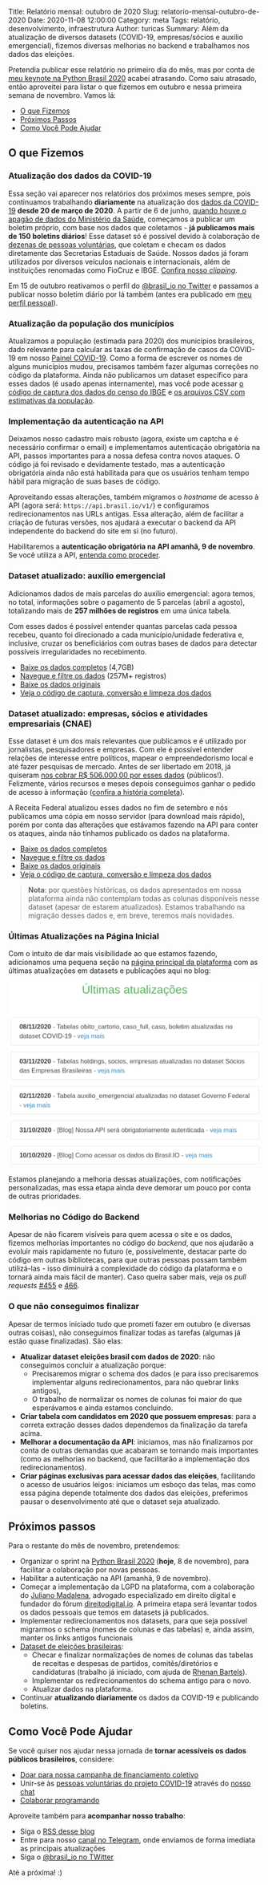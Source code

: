 Title: Relatório mensal: outubro de 2020
Slug: relatorio-mensal-outubro-de-2020
Date: 2020-11-08 12:00:00
Category: meta
Tags: relatório, desenvolvimento, infraestrutura
Author: turicas
Summary: Além da atualização de diversos datasets (COVID-19, empresas/sócios e auxílio emergencial), fizemos diversas melhorias no backend e trabalhamos nos dados das eleições.

Pretendia publicar esse relatório no primeiro dia do mês, mas por conta de
[meu keynote na Python Brasil 2020][keynote-pybr2020] acabei atrasando. Como
saiu atrasado, então aproveitei para listar o que fizemos em outubro e nessa
primeira semana de novembro. Vamos lá:

- [O que Fizemos](#o-que-fizemos)
- [Próximos Passos](#proximos-passos)
- [Como Você Pode Ajudar](#como-voce-pode-ajudar)

## O que Fizemos

### Atualização dos dados da COVID-19

Essa seção vai aparecer nos relatórios dos próximos meses sempre, pois
continuamos trabalhando **diariamente** na atualização dos [dados da
COVID-19][brasil-io-covid19] **desde 20 de março de 2020**. A partir de 6 de
junho, [quando houve o apagão de dados do Ministério da
Saúde][apagao-minsaude], começamos a publicar um boletim próprio, com base nos
dados que coletamos - **já publicamos mais de 150 boletins diários**! Esse
dataset só é possível devido à colaboração de [dezenas de pessoas
voluntárias][brasil-io-covid19-voluntarios], que coletam e checam os dados
diretamente das Secretarias Estaduais de Saúde. Nossos dados já foram utilizados por diversos veículos nacionais e
internacionais, além de instituições renomadas como FioCruz e IBGE. [Confira
nosso
_clipping_](https://github.com/turicas/covid19-br/blob/master/clipping.md).

Em 15 de outubro reativamos o perfil do [@brasil_io no
Twitter][twitter-brasil-io] e passamos a publicar nosso boletim diário por lá
também (antes era publicado em [meu perfil pessoal][twitter-turicas]).

### Atualização da população dos municípios

Atualizamos a população (estimada para 2020) dos municípios brasileiros, dado
relevante para calcular as taxas de confirmação de casos da COVID-19 em nosso
[Painel COVID-19][brasil-io-covid19]. Como a forma de escrever os nomes de
alguns municípios mudou, precisamos também fazer algumas correções no código da
plataforma. Ainda não publicamos um dataset específico para esses dados (é
usado apenas internamente), mas você pode acessar [o código de captura dos
dados do censo do IBGE][censo-ibge] e [os arquivos CSV com estimativas da
população][censo-ibge-dados].

### Implementação da autenticação na API

Deixamos nosso cadastro mais robusto (agora, existe um captcha e é necessário
confirmar o email) e implementamos autenticação obrigatória na API, passos
importantes para a nossa defesa contra novos ataques. O código já foi revisado
e devidamente testado, mas a autenticação obrigatória ainda não está habilitada
para que os usuários tenham tempo hábil para migração de suas bases de código.

Aproveitando essas alterações, também migramos o _hostname_ de acesso à API
(agora será: `https://api.brasil.io/v1/`) e configuramos redirecionamentos nas
URLs antigas. Essa alteração, além de facilitar a criação de futuras versões,
nos ajudará a executar o backend da API independente do backend do site em si
(no futuro).

Habilitaremos a **autenticação obrigatória na API amanhã, 9 de novembro**. Se
você utiliza a API, [entenda como proceder][blog-api-autenticada].

### Dataset atualizado: auxílio emergencial

Adicionamos dados de mais parcelas do auxílio emergencial: agora temos, no
total, informações sobre o pagamento de 5 parcelas (abril a agosto),
totalizando mais de **257 milhões de registros** em uma única tabela.

Com esses dados é possível entender quantas parcelas cada pessoa recebeu,
quanto foi direcionado a cada município/unidade federativa e, inclusive, cruzar
os beneficiários com outras bases de dados para detectar possíveis
irregularidades no recebimento.

- [Baixe os dados completos](https://brasil.io/dataset/govbr/files/) (4,7GB)
- [Navegue e filtre os
  dados](https://brasil.io/dataset/govbr/auxilio_emergencial/) (257M+
  registros)
- [Baixe os dados originais](https://data.brasil.io/mirror/govbr/_meta/list.html)
- [Veja o código de captura, conversão e limpeza dos
  dados](https://github.com/turicas/transparencia-gov-br)

### Dataset atualizado: empresas, sócios e atividades empresariais (CNAE)

Esse dataset é um dos mais relevantes que publicamos e é utilizado por
jornalistas, pesquisadores e empresas. Com ele é possível entender relações de
interesse entre políticos, mapear o empreendedorismo local e até fazer
pesquisas de mercado. Antes de ser libertado em 2018, já quiseram [nos cobrar
R$ 506.000,00 por esses dados][tweet-socios-brasil] (públicos!). Felizmente,
vários recursos e meses depois conseguimos ganhar o pedido de acesso à
informação ([confira a história completa][historia-socios-brasil]).

A Receita Federal atualizou esses dados no fim de setembro e nós publicamos uma
cópia em nosso servidor (para download mais rápido), porém por conta das
alterações que estávamos fazendo na API para conter os ataques, ainda não
tínhamos publicado os dados na plataforma.

- [Baixe os dados completos](https://brasil.io/dataset/socios-brasil/files/)
- [Navegue e filtre os dados](https://brasil.io/dataset/socios-brasil/empresas/)
- [Baixe os dados originais](https://data.brasil.io/mirror/socios-brasil/_meta/list.html)
- [Veja o código de captura, conversão e limpeza dos
  dados](https://github.com/turicas/socios-brasil)

> **Nota**: por questões históricas, os dados apresentados em nossa plataforma
> ainda não contemplam todas as colunas disponíveis nesse dataset (apesar de
> estarem atualizados). Estamos trabalhando na migração desses dados e, em
> breve, teremos mais novidades.

### Últimas Atualizações na Página Inicial

Com o intuito de dar mais visibilidade ao que estamos fazendo, adicionamos uma
pequena seção na [página principal da plataforma][brasil-io-home] com as
últimas atualizações em datasets e publicações aqui no blog:

![Últimas Atualizações na Página Inicial](/images/2020-11-08-ultimas-atualizacoes.png)

Estamos planejando a melhoria dessas atualizações, com notificações
personalizadas, mas essa etapa ainda deve demorar um pouco por conta de outras
prioridades.

### Melhorias no Código do Backend

Apesar de não ficarem visíveis para quem acessa o site e os dados, fizemos
melhorias importantes no código do _backend_, que nos ajudarão a evoluir mais
rapidamente no futuro (e, possivelmente, destacar parte do código em outras
bibliotecas, para que outras pessoas possam também utilizá-las - isso diminuirá
a complexidade do código da plataforma e o tornará ainda mais fácil de manter).
Caso queira saber mais, veja os _pull requests_ [#455][pr-455] e [466][pr-466].

### O que não conseguimos finalizar

Apesar de termos iniciado tudo que prometi fazer em outubro (e diversas outras
coisas), não conseguimos finalizar todas as tarefas (algumas já estão quase
finalizadas). São elas:

- **Atualizar dataset eleições brasil com dados de 2020**: não conseguimos
  concluir a atualização porque:
  - Precisaremos migrar o schema dos dados (e para isso precisaremos
    implementar alguns redirecionamentos, para não quebrar links antigos),
  - O trabalho de normalizar os nomes de colunas foi maior do que
    esperávamos e ainda estamos concluindo.
- **Criar tabela com candidatos em 2020 que possuem empresas**: para a correta
  extração desses dados dependemos da finalização da tarefa acima.
- **Melhorar a documentação da API**: iniciamos, mas não finalizamos por conta
  de outras demandas que acabaram se tornando mais importantes (como as
  melhorias no backend, que facilitarão a implementação dos redirecionamentos).
- **Criar páginas exclusivas para acessar dados das eleições**, facilitando o
  acesso de usuários leigos: iniciamos um esboço das telas, mas como essa
  página depende totalmente dos dados das eleições, preferimos pausar o
  desenvolvimento até que o dataset seja atualizado.

## Próximos passos

Para o restante do mês de novembro, pretendemos:

- Organizar o sprint na [Python Brasil 2020][pybr2020] (**hoje**, 8 de
  novembro), para facilitar a colaboração por novas pessoas.
- Habilitar a autenticação na API (amanhã, 9 de novembro).
- Começar a implementação da LGPD na plataforma, com a colaboração do [Juliano
  Madalena][juliano-madalena], advogado especializado em direito digital e
  fundador do fórum [direitodigital.io][direito-digital]. A
  primeira etapa será levantar todos os dados pessoais que temos em datasets já
  publicados.
- Implementar redirecionamentos nos datasets, para que seja possível migrarmos
  o schema (nomes de colunas e das tabelas) e, ainda assim, manter os links
  antigos funcionais
- [Dataset de eleições brasileiras][brasil-io-eleicoes]:
  - Checar e finalizar normalizações de nomes de colunas das tabelas de
    receitas e despesas de partidos, comitês/diretórios e candidaturas
    (trabalho já iniciado, com ajuda de [Rhenan Bartels][rhenan-bartels]).
  - Implementar os redirecionamentos do schema antigo para o novo.
  - Atualizar dados na plataforma.
- Continuar **atualizando diariamente** os dados da COVID-19 e publicando
  boletins.

## Como Você Pode Ajudar

Se você quiser nos ajudar nessa jornada de **tornar acessíveis os dados
públicos brasileiros**, considere:

- [Doar para nossa campanha de financiamento coletivo][brasil-io-apoiase]
- Unir-se às [pessoas voluntárias do projeto
  COVID-19][brasil-io-covid19-voluntarios] através do [nosso
  chat][brasil-io-chat]
- [Colaborar programando][brasil-io-colabore]

Aproveite também para **acompanhar nosso trabalho**:

- Siga o [RSS desse blog][blog-rss]
- Entre para nosso [canal no Telegram][brasil-io-telegram], onde enviamos de
  forma imediata as principais atualizações
- Siga o [@brasil_io no TWitter][brasil-io-twitter]

Até a próxima! :)

[apagao-minsaude]: https://www.bbc.com/portuguese/brasil-52974181
[blog-api-autenticada]: https://blog.brasil.io/2020/10/31/nossa-api-sera-obrigatoriamente-autenticada/
[blog-rss]: https://blog.brasil.io/feed.rss
[brasil-io-apoiase]: https://apoia.se/brasilio
[brasil-io-chat]: https://chat.brasil.io/
[brasil-io-covid19-voluntarios]: https://brasil.io/covid19/voluntarios/
[brasil-io-covid19]: https://brasil.io/covid19/
[brasil-io-colabore]: https://brasil.io/colabore/
[brasil-io-eleicoes]: https://brasil.io/dataset/eleicoes-brasil/
[brasil-io-home]: https://brasil.io/
[brasil-io-telegram]: https://t.me/brasil_io
[brasil-io-twitter]: https://twitter.com/brasil_io
[censo-ibge-dados]: https://github.com/turicas/censo-ibge/tree/main/data/output
[censo-ibge]: https://github.com/turicas/censo-ibge
[direito-digital]: https://direitodigital.io/
[historia-socios-brasil]: https://github.com/turicas/socios-brasil/blob/master/historia-do-dataset.md
[juliano-madalena]: https://www.julianomadalena.com.br
[keynote-pybr2020]: https://www.youtube.com/watch?v=cUYFIga_JXU
[pr-455]: https://github.com/turicas/brasil.io/pull/455
[pr-466]: https://github.com/turicas/brasil.io/pull/466
[pybr2020]: https://2020.pythonbrasil.org.br/grade/
[rhenan-bartels]: https://github.com/rhenanbartels/
[tweet-socios-brasil]: https://twitter.com/turicas/status/1019272233095745537
[twitter-brasil-io]: https://twitter.com/brasil_io
[twitter-turicas]: https://twitter.com/turicas
